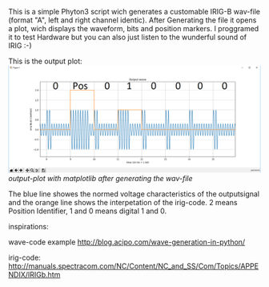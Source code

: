 This is a simple Phyton3 script wich generates a customable IRIG-B wav-file (format "A", left and right channel identic). After Generating the file it opens a plot, wich displays the waveform, bits and position markers. I proggramed it to test Hardware but you can also just listen to the wunderful sound of IRIG :-)

This is the output plot:
![Output Plot](docs/output-plot.png)
*output-plot with matplotlib after generating the wav-file*

The blue line showes the normed voltage characteristics of the outputsignal and the orange line shows the interpetation of the irig-code. 2 means Position Identifier, 1 and 0 means digital 1 and 0.

inspirations:

wave-code example http://blog.acipo.com/wave-generation-in-python/

irig-code: http://manuals.spectracom.com/NC/Content/NC_and_SS/Com/Topics/APPENDIX/IRIGb.htm
